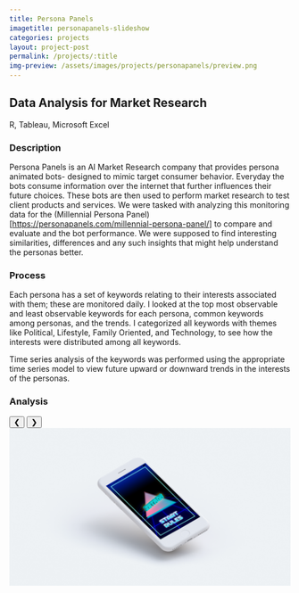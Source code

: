 ```yaml
---
title: Persona Panels
imagetitle: personapanels-slideshow
categories: projects
layout: project-post
permalink: /projects/:title
img-preview: /assets/images/projects/personapanels/preview.png
---
```


<h2>Data Analysis for Market Research</h2>

<span class="tools">R, Tableau, Microsoft Excel</span>

<h3>Description</h3>

Persona Panels is an AI Market Research company that provides persona animated bots- designed to mimic target consumer behavior. Everyday the bots consume information over the internet that further influences their future choices. These bots are then used to perform market research to test client products and services. We were tasked with analyzing this monitoring data for the (Millennial Persona Panel)[https://personapanels.com/millennial-persona-panel/] to compare and evaluate and the bot performance. We were supposed to find interesting similarities, differences and any such insights that might help understand the personas better.

<h3>Process</h3>

Each persona has a set of keywords relating to their interests associated with them; these are monitored daily. I looked at the top most observable and least observable keywords for each persona, common keywords among personas, and the trends. I categorized all keywords with themes like Political, Lifestyle, Family Oriented, and Technology, to see how the interests were distributed among all keywords.

Time series analysis of the keywords was performed using the appropriate time series model to view future upward or downward trends in the interests of the personas.

<h3>Analysis</h3>

<div class ="slideshow-container" size="3">
	<button class="prev">&#10094;</button>
	<button class="next">&#10095;</button>
	<div class="slideshow-content">
		<img class="image-slides" src="/assets/images/projects/personapanels/analysis/0.png">
	</div>
</div>  
